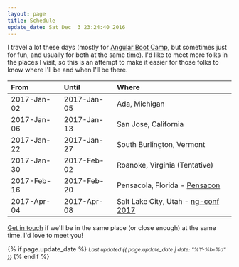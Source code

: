 ```yaml
---
layout: page
title: Schedule
update_date: Sat Dec  3 23:24:40 2016
---
```


I travel a lot these days (mostly for [Angular Boot Camp](http://angularbootcamp.com/), but sometimes just for fun, and usually for both at the same time). I'd like to meet more folks in the places I visit, so this is an attempt to make it easier for those folks to know where I'll be and when I'll be there.

| From        | Until       | Where
|:------------|:------------|:-
| 2017-Jan-02 | 2017-Jan-05 | Ada, Michigan
| 2017-Jan-06 | 2017-Jan-13 | San Jose, California
| 2017-Jan-22 | 2017-Jan-27 | South Burlington, Vermont
| 2017-Jan-30 | 2017-Feb-02 | Roanoke, Virginia (Tentative)
| 2017-Feb-16 | 2017-Feb-20 | Pensacola, Florida - [Pensacon](http://pensacon.com/)
| 2017-Apr-04 | 2017-Apr-08 | Salt Lake City, Utah - [ng-conf 2017](https://ng-conf.org)

[Get in touch](/contact/) if we'll be in the same place (or close enough) at the same time. I'd love to meet you!


{% if page.update_date %}
  <small>
    *Last updated {{ page.update_date | date: "%Y-%b-%d" }}*
  </small>
{% endif %}
